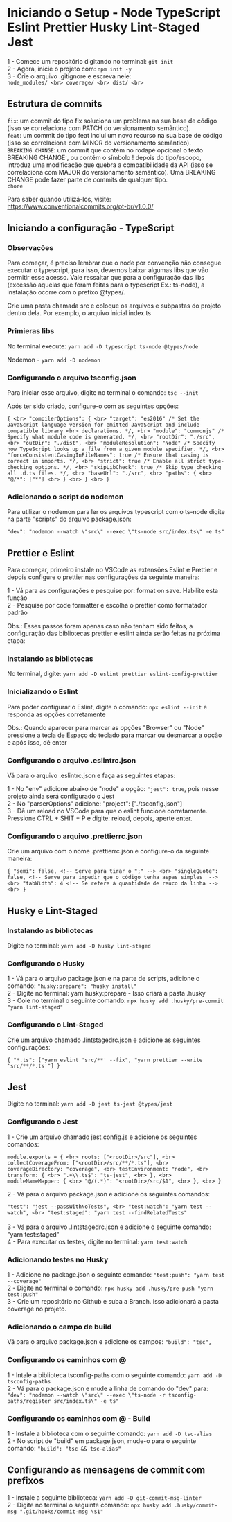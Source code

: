 # Iniciando o Setup - Node TypeScript Eslint Prettier Husky Lint-Staged Jest

1 - Comece um repositório digitando no terminal: `git init` <br>
2 - Agora, inicie o projeto com: `npm init -y` <br> 
3 - Crie o arquivo .gitignore e escreva nele: <br>
`
node_modules/ <br>
coverage/ <br>
dist/ <br>
`

## Estrutura de commits

`fix`: um commit do tipo fix soluciona um problema na sua base de código (isso se correlaciona com PATCH do versionamento semântico). <br>
`feat`: um commit do tipo feat inclui um novo recurso na sua base de código (isso se correlaciona com MINOR do versionamento semântico). <br>
`BREAKING CHANGE`: um commit que contém no rodapé opcional o texto BREAKING CHANGE:, ou contém o símbolo ! depois do tipo/escopo, introduz uma modificação que quebra a compatibilidade da API (isso se correlaciona com MAJOR do versionamento semântico). Uma BREAKING CHANGE pode fazer parte de commits de qualquer tipo. <br>
`chore`

Para saber quando utilizá-los, visite: https://www.conventionalcommits.org/pt-br/v1.0.0/

## Iniciando a configuração - TypeScript

### Observações

Para começar, é preciso lembrar que o node por convenção não consegue executar o typescript, para isso, devemos baixar algumas libs que vão permitir esse acesso. Vale ressaltar que para a configuração das libs (excessão aquelas que foram feitas para o typescript Ex.: ts-node), a instalação ocorre com o prefixo @types/. <br>

Crie uma pasta chamada src e coloque os arquivos e subpastas do projeto dentro dela. Por exemplo, o arquivo inicial index.ts

### Primieras libs

No terminal execute: `yarn add -D typescript ts-node @types/node` <br>

Nodemon - `yarn add -D nodemon` <br>

### Configurando o arquivo tsconfig.json 

Para iniciar esse arquivo, digite no terminal o comando: `tsc --init` <br>

Após ter sido criado, configure-o com as seguintes opções: <br>

`{ <br>
  "compilerOptions": { <br>
    "target": "es2016" /* Set the JavaScript language version for emitted JavaScript and include compatible library <br> declarations. */, <br>
    "module": "commonjs" /* Specify what module code is generated. */, <br>
    "rootDir": "./src", <br>
    "outDir": "./dist", <br>
    "moduleResolution": "Node" /* Specify how TypeScript looks up a file from a given module specifier. */, <br>
    "forceConsistentCasingInFileNames": true /* Ensure that casing is correct in imports. */, <br>
    "strict": true /* Enable all strict type-checking options. */, <br>
    "skipLibCheck": true /* Skip type checking all .d.ts files. */, <br>
    "baseUrl": "./src", <br>
    "paths": { <br>
      "@/*": ["*"] <br>
    } <br>
  } <br>
}`

### Adicionando o script do nodemon

Para utilizar o nodemon para ler os arquivos typescript com o ts-node digite na parte "scripts" do arquivo package.json: <br> 

`"dev": "nodemon --watch \"src\" --exec \"ts-node src/index.ts\" -e ts"`

## Prettier e Eslint

Para começar, primeiro instale no VSCode as extensões Eslint e Prettier e depois configure o prettier nas configurações da seguinte maneira: <br>

1 - Vá para as configurações e pesquise por: format on save. Habilite esta função <br>
2 - Pesquise por code formatter e escolha o prettier como formatador padrão <br>

Obs.: Esses passos foram apenas caso não tenham sido feitos, a configuração das bibliotecas prettier e eslint ainda serão feitas na próxima etapa:

### Instalando as bibliotecas

No terminal, digite: `yarn add -D eslint prettier eslint-config-prettier`

### Inicializando o Eslint

Para poder configurar o Eslint, digite o comando: `npx eslint --init` e responda as opções corretamente <br>

Obs.: Quando aparecer para marcar as opções "Browser" ou "Node" pressione a tecla de Espaço do teclado para marcar ou desmarcar a opção e após isso, dê enter

### Configurando o arquivo .eslintrc.json

Vá para o arquivo .eslintrc.json e faça as seguintes etapas: <br>

1 - No "env" adicione abaixo de "node" a opção: `"jest": true`, pois nesse projeto ainda será configurado o Jest <br>
2 - No "parserOptions" adicione: "project": ["./tsconfig.json"] <br>
3 - Dê um reload no VSCode para que o eslint funcione corretamente. Pressione CTRL + SHIT + P e digite: reload, depois, aperte enter.

### Configurando o arquivo .prettierrc.json

Crie um arquivo com o nome .prettierrc.json e configure-o da seguinte maneira: <br>

`{
    "semi": false, <!-- Serve para tirar o ";" --> <br>
    "singleQuote": false, <!-- Serve para impedir que o código tenha aspas simples  --> <br>
    "tabWidth": 4 <!-- Se refere à quantidade de reuco da linha --> <br>
}`

## Husky e Lint-Staged

### Instalando as bibliotecas

Digite no terminal: `yarn add -D husky lint-staged`

### Configurando o Husky

1 - Vá para o arquivo package.json e na parte de scripts, adicione o comando: `"husky:prepare": "husky install"` <br>
2 - Digite no terminal: yarn husky:prepare - Isso criará a pasta .husky <br>
3 - Cole no terminal o seguinte comando: `npx husky add .husky/pre-commit "yarn lint-staged"`

### Configurando o Lint-Staged

Crie um arquivo chamado .lintstagedrc.json e adicione as seguintes configurações: <br>

`{
  "*.ts": ["yarn eslint 'src/**' --fix", "yarn prettier --write 'src/**/*.ts'"]
}`

## Jest

Digite no terminal: `yarn add -D jest ts-jest @types/jest`

### Configurando o Jest

1 - Crie um arquivo chamado jest.config.js e adicione os seguintes comandos: <br>

`module.exports = { <br>
  roots: ["<rootDir>/src"], <br>
  collectCoverageFrom: ["<rootDir>/src/**/*.ts"], <br>
  coverageDirectory: "coverage", <br>
  testEnvironment: "node", <br>
  transform: { <br>
    ".+\\.ts$": "ts-jest", <br>
  }, <br>
  moduleNameMapper: { <br>
    "@/(.*)": "<rootDir>/src/$1", <br>
  }, <br>
}` <br>

2 - Vá para o arquivo package.json e adicione os seguintes comandos:  <br>

`
  "test": "jest --passWithNoTests", <br>
  "test:watch": "yarn test --watch", <br>
  "test:staged": "yarn test --findRelatedTests"
`
<br> <br>
3 - Vá para o arquivo .lintstagedrc.json e adicione o seguinte comando: "yarn test:staged" <br>
4 - Para executar os testes, digite no terminal: `yarn test:watch` <br>

### Adicionando testes no Husky

1 - Adicione no package.json o seguinte comando: `"test:push": "yarn test --coverage"` <br>
2 - Digite no terminal o comando: `npx husky add .husky/pre-push "yarn test:push"` <br>
3 - Crie um repositório no Github e suba a Branch. Isso adicionará a pasta coverage no projeto.

### Adicionando o campo de build

Vá para o arquivo package.json e adicione os campos: `"build": "tsc",`

### Configurando os caminhos com @

1 - Intale a biblioteca tsconfig-paths com o seguinte comando: `yarn add -D tsconfig-paths` <br>
2 - Vá para o package.json e mude a linha de comando do "dev" para: `"dev": "nodemon --watch \"src\" --exec \"ts-node -r tsconfig-paths/register src/index.ts\" -e ts"` 

### Configurando os caminhos com @ - Build

1 - Instale a biblioteca com o seguinte comando: `yarn add -D tsc-alias` <br>
2 - No script de "build" em package.json, mude-o para o seguinte comando: `"build": "tsc && tsc-alias"`

## Configurando as mensagens de commit com prefixos

1 - Instale a seguinte biblioteca: `yarn add -D git-commit-msg-linter` <br>
2 - Digite no terminal o seguinte comando: `npx husky add .husky/commit-msg ".git/hooks/commit-msg \$1"`